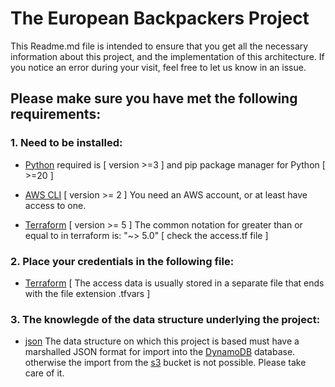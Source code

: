# The European Backpackers Project
This Readme.md file is intended to ensure that you get all the necessary information about this project, and the implementation of this architecture. If you notice an error during your visit, feel free to let us know in an issue.

## Please make sure you have met the following requirements:

### 1. Need to be installed:

- [Python](https://www.python.org/downloads/) required is [ version >=3 ] and pip package manager for Python [ >=20 ]

- [AWS CLI](https://docs.aws.amazon.com/cli/latest/userguide/getting-started-install.html) [ version >= 2 ] You need an AWS account, or at least have access to one.

- [Terraform](https://developer.hashicorp.com/terraform/downloads) [ version >= 5 ] The common notation for greater than or equal to in terraform is: "~> 5.0" [ check the access.tf file ]

### 2. Place your credentials in the following file:

- [Terraform](https://github.com/jamigeo/European_Backpackers/tree/main/Terraform%20templates/credentials.txt) [ The access data is usually stored in a separate file that ends with the file extension .tfvars ]

### 3. The knowlegde of the data structure underlying the project:

- [json](data_structure.json) The data structure on which this project is based must have a marshalled JSON format for import into the [DynamoDB](https://github.com/jamigeo/European_Backpackers/tree/main/Terraform%20templates/dynamodb.tf) database. otherwise the import from the [s3](https://github.com/jamigeo/European_Backpackers/tree/main/Terraform%20templates/s3.tf) bucket is not possible. Please take care of it.

